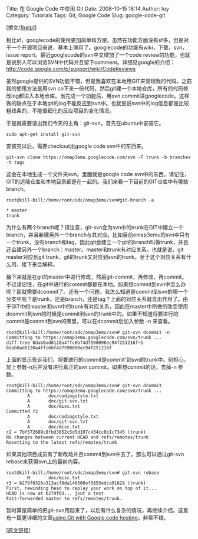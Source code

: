 Title: 在 Google Code 中使用 Git
Date: 2008-10-15 18:14
Author: toy
Category: Tutorials
Tags: Git, Google Code
Slug: google-code-git

[撰文/[1help1](http://vm-kernel.blogspot.com/)]

相比sf，googlecode的使用更加简单和方便。虽然在功能方面没有sf多，但是对于一个开源项目来说，基本上够用了。googlecode的功能有wiki，下载，svn，issue
report。最近googlecode的svn中又增加了一个code
review的功能，也就是说别人可以浏览SVN中代码并且留下comment。详细见google的介绍：<http://code.google.com/p/support/wiki/CodeReviews>

虽然google提供的SVN功能不错，但是我喜欢在本地用GIT来管理我的代码。之前我的使用方法是用svn
co下来一份代码，然后git建一个本地仓库，所有的代码修改log都进入本地仓库。当完成一个功能后，用svn
commit进googlecode。这样做的缺点在于本地git的log不能反应到svn中。也就是说svn中的log信息都是比较粗线条的，不能很细化的反应项目的变化情况。

于是就需要请出我们今天的主角：git-svn。首先在ubuntu中安装它。

`sudo apt-get install git-svn`

安装完以后，需要checkout出google code svn中的东西来。

`git-svn clone https://omap3emu.googlecode.com/svn -T trunk -b branches -t tags`

这会在本地生成一个文件夹svn。里面就是google code
svn中的东西。请记住，GIT的远端仓库和本地目录都是在一起的。我们来看一下目前的GIT仓库中有哪些branch。


    root@kill-bill:/home/root/sdc/omap3emu/svn#git-branch -a

    * master
    trunk

为什么有两个branch呢？请注意，git-svn会为svn中的trunk在GIT中建立一个branch，并且新建另外一个branch与其对应。比如目前omap3emu的svn中只有一个trunk，没有branch和tag，因此git会建立一个git的branch叫做trunk，并且还会建另外一个branch：master。master和trunk有对应关系。也就是说，git
master对应到git
trunk，git的trunk又对应到svn的trunk。至于这个对应关系有什么用，接下来会解释。

接下来就是在git的master中进行修改，然后git-commit，再修改，再commit。不过请记住，在git中进行的commit都是在本地。如果想commit到svn中怎么办呢？那就需要dcommit了。还有一个问题，我怎么知道是commit到svn的哪一个分支中呢？是trunk，还是branch，还是tag？上面的对应关系就显出作用了。由于GIT中的master和svn中的trunk有对应关系，因此在master中所做的改变使用dcommit到svn的时候是commit到svn的trunk中的。如果不知道将要进行的commit是commit到svn的哪里，可以在dcommit后加入参数 -n
来查看。


    root@kill-bill:/home/root/sdc/omap3emu/svn# git-svn dcommit -n
    Committing to https://omap3emu.googlecode.com/svn/trunk ...
    diff-tree 8dab0ad6120a4ffc6bf4d7598098ec94f251216f~1 8dab0ad6120a4ffc6bf4d7598098ec94f251216f

上面的显示告诉我们，将要进行的commit是commit'到svn的trunk中。别担心，加上参数-n后并没有进行真正的svn
commit。如果想commit的话，去掉-n 参数。


    root@kill-bill:/home/root/sdc/omap3emu/svn# git-svn dcommit
    Committing to https://omap3emu.googlecode.com/svn/trunk ...
            A       doc/codingstyle.txt
            A       doc/git-svn.txt
            A       doc/misc.txt
    Committed r2
            A       doc/codingstyle.txt
            A       doc/git-svn.txt
            A       doc/misc.txt
    r2 = 7bf572689c8fbd3852c5d5d197c434cc8b1c7345 (trunk)
    No changes between current HEAD and refs/remotes/trunk
    Resetting to the latest refs/remotes/trunk

如果其他项目成员有了新改动并且commit到svn中去了。那么可以通过git-svn
rebase来获得svn上的最新内容。


    root@kill-bill:/home/root/sdc/omap3emu/svn# git-svn rebase
            M       doc/misc.txt
    r3 = b279f0326a313acf8da146566ef3853edca91628 (trunk)
    First, rewinding head to replay your work on top of it...
    HEAD is now at b279f03... jsut a test
    Fast-forwarded master to refs/remotes/trunk.

暂时算是简单的把git-svn用起来了，以后有什么复杂的情况，再继续介绍。这里有一篇更详细的文章[using
Git with Google code
hosting](http://quirkygba.blogspot.com/2007/10/using-git-with-google-code-hosting.html)。非常不错。

[[原文链接](http://vm-kernel.blogspot.com/2008/10/google-codegit.html)]
